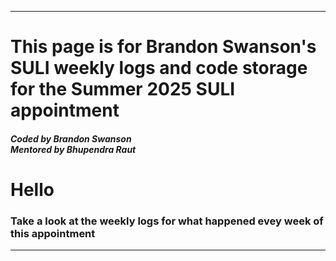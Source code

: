 -----------------
# **This page is for Brandon Swanson's SULI weekly logs and code storage for the Summer 2025 SULI appointment**
#### *Coded by Brandon Swanson<br>Mentored by Bhupendra Raut*

# Hello

### Take a look at the weekly logs for what happened evey week of this appointment
-----------------
